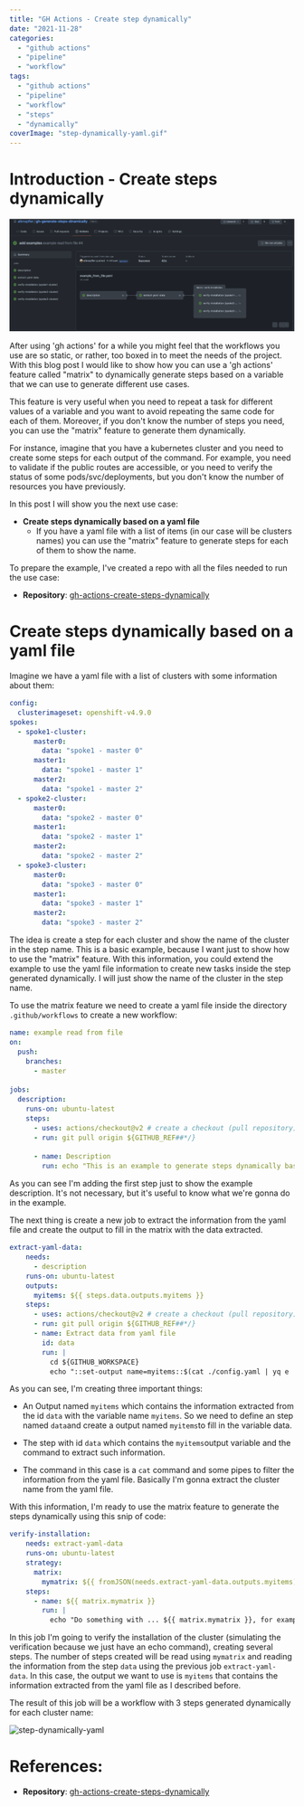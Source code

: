 ```yaml
---
title: "GH Actions - Create step dynamically"
date: "2021-11-28"
categories: 
  - "github actions"
  - "pipeline"
  - "workflow"
tags: 
  - "github actions"
  - "pipeline"
  - "workflow"
  - "steps"
  - "dynamically"
coverImage: "step-dynamically-yaml.gif"
---
```


# Introduction - Create steps dynamically

![GH actions create dynamic steps](images/pic.png)

After using 'gh actions' for a while you might feel that the workflows you use are so static, or rather, too boxed in to meet the needs of the project.
With this blog post I would like to show how you can use a 'gh actions' feature called "matrix" to dynamically generate steps based on a variable that we can use to generate different use cases. 

This feature is very useful when you need to repeat a task for different values of a variable and you want to avoid repeating the same code for each of them.
Moreover, if you don't know the number of steps you need, you can use the "matrix" feature to generate them dynamically. 

For instance, imagine that you have a kubernetes cluster and you need to create some steps for each output of the command. For example, you need to validate if the public routes are accessible, or you need to verify the status of some pods/svc/deployments, but you don't know the number of resources you have previously. 


In this post I will show you the next use case: 

- **Create steps dynamically based on a yaml file**
    - If you have a yaml file with a list of items (in our case will be clusters names) you can use the "matrix" feature to generate steps for each of them to show the name.


To prepare the example, I've created a repo with all the files needed to run the  use case:

- **Repository**: [gh-actions-create-steps-dynamically](https://github.com/alknopfler/gh-generate-steps-dinamically)


# Create steps dynamically based on a yaml file

Imagine we have a yaml file with a list of clusters with some information about them:

```yaml
config:
  clusterimageset: openshift-v4.9.0
spokes:
  - spoke1-cluster:
      master0:
        data: "spoke1 - master 0"
      master1:
        data: "spoke1 - master 1"
      master2:
        data: "spoke1 - master 2"
  - spoke2-cluster:
      master0:
        data: "spoke2 - master 0"
      master1:
        data: "spoke2 - master 1"
      master2:
        data: "spoke2 - master 2"
  - spoke3-cluster:
      master0:
        data: "spoke3 - master 0"
      master1:
        data: "spoke3 - master 1"
      master2:
        data: "spoke3 - master 2"
```

The idea is create a step for each cluster and show the name of the cluster in the step name. This is a basic example, because I want just to show how to use the "matrix" feature. With this information, you could extend the example to use the yaml file information to create new tasks inside the step generated dynamically. I will just show the name of the cluster in the step name. 

To use the matrix feature we need to create a yaml file inside the directory `.github/workflows` to create a new workflow:

```yaml
name: example read from file
on:
  push:
    branches:
      - master

jobs:
  description:
    runs-on: ubuntu-latest 
    steps:
      - uses: actions/checkout@v2 # create a checkout (pull repository) in the runner working_dir (usually _work)
      - run: git pull origin ${GITHUB_REF##*/}

      - name: Description
        run: echo "This is an example to generate steps dynamically based on a yaml file. For each line we will create a step in the pipeline dynamically "
```

As you can see I'm adding the first step just to show the example description. It's not necessary, but it's useful to know what we're gonna do in the example.

The next thing is create a new job to extract the information from the yaml file and create the output to fill in the matrix with the data extracted.

```yaml
extract-yaml-data:
    needs:
      - description
    runs-on: ubuntu-latest
    outputs:
      myitems: ${{ steps.data.outputs.myitems }}
    steps:
      - uses: actions/checkout@v2 # create a checkout (pull repository) in the runner working_dir (usually _work)
      - run: git pull origin ${GITHUB_REF##*/}
      - name: Extract data from yaml file
        id: data
        run: |
          cd ${GITHUB_WORKSPACE}
          echo "::set-output name=myitems::$(cat ./config.yaml | yq e '.spokes.[] | keys | join(",")' - | jq -Rsc '. / "\n" - [""]')"

```

As you can see, I'm creating three important things:
- An Output named `myitems` which contains the information extracted from the id `data` with the variable name `myitems`. So we need to define an step named `data`and create a output named `myitems`to fill in the variable data.

- The step with id `data` which contains the `myitems`output variable and the command to extract such information.

- The command in this case is a `cat` command and some pipes to filter the information from the yaml file. Basically I'm gonna extract the cluster name from the yaml file.

With this information, I'm ready to use the matrix feature to generate the steps dynamically using this snip of code:

```yaml
verify-installation:
    needs: extract-yaml-data
    runs-on: ubuntu-latest
    strategy:
      matrix:
        mymatrix: ${{ fromJSON(needs.extract-yaml-data.outputs.myitems) }}
    steps:
      - name: ${{ matrix.mymatrix }}
        run: |
          echo "Do something with ... ${{ matrix.mymatrix }}, for example verify the installation of each cluster"     
```

In this job I'm going to verify the installation of the cluster (simulating the verification because we just have an echo command), creating several steps. The number of steps created will be read using `mymatrix` and reading the information from the step `data` using the previous job `extract-yaml-data`. In this case, the output we want to use is `myitems` that contains the information extracted from the yaml file as I described before.

The result of this job will be a workflow with 3 steps generated dynamically for each cluster name: 

![step-dynamically-yaml](images/step-dinamically-yaml.gif)


# References:

- **Repository**: [gh-actions-create-steps-dynamically](https://github.com/alknopfler/gh-generate-steps-dinamically)